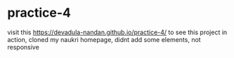 # practice-4
visit this https://devadula-nandan.github.io/practice-4/ to see this project in action, 
cloned my naukri homepage, didnt add some elements, not responsive
